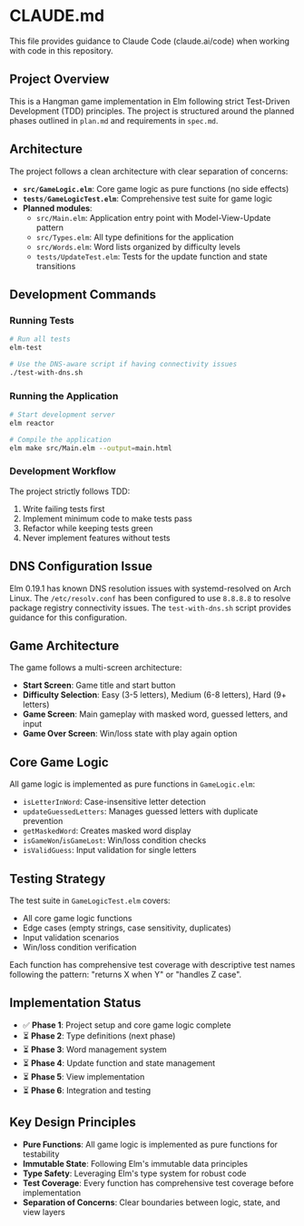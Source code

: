 # CLAUDE.md

This file provides guidance to Claude Code (claude.ai/code) when working with code in this repository.

## Project Overview

This is a Hangman game implementation in Elm following strict Test-Driven Development (TDD) principles. The project is structured around the planned phases outlined in `plan.md` and requirements in `spec.md`.

## Architecture

The project follows a clean architecture with clear separation of concerns:

- **`src/GameLogic.elm`**: Core game logic as pure functions (no side effects)
- **`tests/GameLogicTest.elm`**: Comprehensive test suite for game logic
- **Planned modules**:
  - `src/Main.elm`: Application entry point with Model-View-Update pattern
  - `src/Types.elm`: All type definitions for the application
  - `src/Words.elm`: Word lists organized by difficulty levels
  - `tests/UpdateTest.elm`: Tests for the update function and state transitions

## Development Commands

### Running Tests
```bash
# Run all tests
elm-test

# Use the DNS-aware script if having connectivity issues
./test-with-dns.sh
```

### Running the Application
```bash
# Start development server
elm reactor

# Compile the application
elm make src/Main.elm --output=main.html
```

### Development Workflow
The project strictly follows TDD:
1. Write failing tests first
2. Implement minimum code to make tests pass
3. Refactor while keeping tests green
4. Never implement features without tests

## DNS Configuration Issue

Elm 0.19.1 has known DNS resolution issues with systemd-resolved on Arch Linux. The `/etc/resolv.conf` has been configured to use `8.8.8.8` to resolve package registry connectivity issues. The `test-with-dns.sh` script provides guidance for this configuration.

## Game Architecture

The game follows a multi-screen architecture:
- **Start Screen**: Game title and start button
- **Difficulty Selection**: Easy (3-5 letters), Medium (6-8 letters), Hard (9+ letters)
- **Game Screen**: Main gameplay with masked word, guessed letters, and input
- **Game Over Screen**: Win/loss state with play again option

## Core Game Logic

All game logic is implemented as pure functions in `GameLogic.elm`:
- `isLetterInWord`: Case-insensitive letter detection
- `updateGuessedLetters`: Manages guessed letters with duplicate prevention
- `getMaskedWord`: Creates masked word display
- `isGameWon`/`isGameLost`: Win/loss condition checks
- `isValidGuess`: Input validation for single letters

## Testing Strategy

The test suite in `GameLogicTest.elm` covers:
- All core game logic functions
- Edge cases (empty strings, case sensitivity, duplicates)
- Input validation scenarios
- Win/loss condition verification

Each function has comprehensive test coverage with descriptive test names following the pattern: "returns X when Y" or "handles Z case".

## Implementation Status

- ✅ **Phase 1**: Project setup and core game logic complete
- ⏳ **Phase 2**: Type definitions (next phase)
- ⏳ **Phase 3**: Word management system
- ⏳ **Phase 4**: Update function and state management
- ⏳ **Phase 5**: View implementation
- ⏳ **Phase 6**: Integration and testing

## Key Design Principles

- **Pure Functions**: All game logic is implemented as pure functions for testability
- **Immutable State**: Following Elm's immutable data principles
- **Type Safety**: Leveraging Elm's type system for robust code
- **Test Coverage**: Every function has comprehensive test coverage before implementation
- **Separation of Concerns**: Clear boundaries between logic, state, and view layers